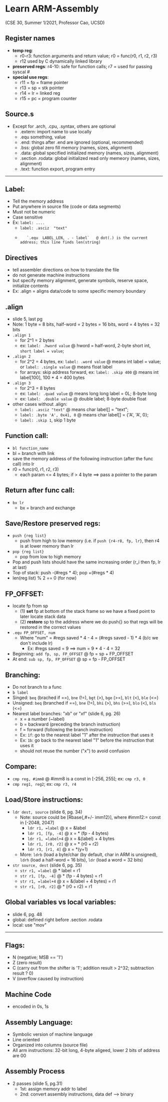 # Learn ARM-Assembly
(CSE 30, Summer 1/2021, Professor Cao, UCSD)

## Register names
- __temp reg__: 
  - r0-r3: function arguments and return value; r0 = func(r0, r1, r2, r3)
  - r12 used by C dynamically linked library
- __preserved regs__: r4-10: safe for function calls; r7 = used for passing syscal #
- __special use regs__:
  - r11 = fp = frame pointer
  - r13 = sp = stk pointer
  - r14 = lr = linked reg
  - r15 = pc = program counter

## Source.s
- Except for .arch, .cpu, .syntax, others are optional
  - .extern: import name to use locally
  - .equ something, value
  - .end: things after .end are ignored (optional, recommended)
  - .bss: global zero fill memory (names, sizes, alignment)
  - .data: global specified initialized memory (names, sizes, alignment)
  - .section .rodata: global initialized read only memeory (names, sizes, alignment)
  - .text: function export, program entry

---------------------------------------------------------------
## Label:
- Tell the memory address
- Put anywhere in source file (code or data segments)
- Must not be numeric
- Case sensitive
- Ex: `label: ....`
  - `label: .asciz  "text" `
  -        `.equ  LABEL_LEN, . - label`   @ dot(.) is the current address; this line finds len(string) 

## Directives
- tell assembler directions on how to translate the file
- do not generate machine instructions
- but specify memory alignment, generate symbols, reserve space, initialize contents
- Ex: .align = aligns data/code to some specific memory boundary 

## .align
- slide 5, last pg
- Note: 1 byte = 8 bits, half-word = 2 bytes = 16 bits, word = 4 bytes = 32 bits
- `.align 1`
  - for 2^1 = 2 bytes
  - ex: `label: .hword value` @ hword = half-word, 2-byte short int, `short label = value`;
- `.align 2` 
  - for 2^2 = 4 bytes, ex: `label: .word value` @ means int label = value; or `label: .single value` @ means float label
  - for arrays: skip address forward, ex: `label: .skip 400` @ means int label[100], 100 * 4 = 400 bytes
- `.align 3`
  - for 2^3 = 8 bytes
  - ex: `label: .quad value` @ means long long label = 0L; 8-byte long
  - ex: `label: .double value` @ double label; 8-byte double float
- other cases without .align:
  - `label: .asciz "text"` @ means char label[] = "text";
  - `label: .byte 'A', 0x41, 0` @ means char label[] = {'A', 'A', 0};
  - `label: .skip 1`, skip 1 byte
 
## Function call:
-  `bl function_name`
  - bl = branch with link  
  - save the memory address of the following instruction (after the func call) into lr
- r0 = func(r0, r1, r2, r3)
  - each param <= 4 bytes; if > 4 byte ==> pass a pointer to the param 

## Return after func call:
- `bx lr`
  - bx = branch and exchange 

## Save/Restore preserved regs:
- `push {reg list}`
  - push from high to low memory (i.e. if `push {r4-r8, fp, lr}`, then r4 is at lower memory than lr
- `pop {reg list}`
  - pop from low to high memory
- Pop and push lists should have the same increasing order (r_i then fp, lr at last)
- Top of stack: push -(#regs * 4); pop +(#regs * 4)
- len(reg list) % 2 == 0 (for now)

## FP_OFFSET:
- locate fp from sp
  -  (1) __set__ fp at bottom of the stack frame so we have a fixed point to later locate stack data
  -  (2) __restore__ sp to the address where we do push{} so that regs will be restored in the correct values
- `.equ FP_OFFSET, num`
  - Where "num" = #regs saved * 4 - 4 = (#regs saved - 1) * 4 (b/c we don't include lr)
    - Ex: #regs saved = 9 ==> num = 9 * 4 - 4 = 32 
- Beginning: `add fp, sp, FP_OFFSET`   @ fp = sp + FP_OFFSET
- At end: `sub sp, fp, FP_OFFSET`      @ sp = fp - FP_OFFSET

## Branching:
- Do not branch to a func
- `b label`
- Singed: `beq` (brached if ==), `bne` (!=), `bgt` (>), `bge` (>=), `blt` (<), `ble` (<=)
- Unsigned: `beq` (branched if ==), `bne` (!=), `bhi` (>), `bhs` (>=), `blo` (<), `bls` (<=)
- Nearest label branches: "xb" or "xf" (slide 6, pg. 26)
  - x = a number (~label)
  - b = backward (preceding the branch instruction) 
  - f = forward (following the branch instruction)
  - Ex: `1f`: go to the nearest label "1" after the instruction that uses it
  - Ex: `1b`: go back to the nearest label "1" before the instruction that uses it
  - should not reuse the number ("x") to avoid confusion
  
## Compare:
- `cmp reg, #imm8` @ #imm8 is a const in [-256, 255]; ex: `cmp r3, 0`
- `cmp reg1, reg2`; ex: `cmp r3, r4`

## Load/Store instructions:
- `ldr dest, source` (slide 6, pg. 34)
  - Note: source could be [Rbase{,#+/- imm12}], where #imm12:= const in [-2048, 2047] 
    -  `ldr r1, =label`     @ x = &label
    -  `ldr r1, [fp, -4]`   @ x = * (fp - 4 bytes)
    -  `ldr r1, =label+4`   @ x = &(label) + 4 bytes
    -  `ldr r1, [r0, r2]`   @ x = * (r0 + r2)
    -  `ldr r3, [r1, 4]`    @ x = *(y+1)
  - More: `ldrb` (load a byte/char (by default, char in ARM is unsigned), `ldrh` (load a half-word = 16 bits), `ldr` (load a word = 32 bits) 
- `str source, dest` (slide 6, pg. 35)
    -  `str r1, =label`     @ * label = r1
    -  `str r1, [fp, -4]`   @ * (fp - 4 bytes) = r1
    -  `str r1, =label+4`   @ x = &(label + 4 bytes) = r1
    -  `str r1, [r0, r2]`   @ * (r0 + r2) = r1

## Global variables vs local variables:
- slide 6, pg. 48
- global: defined right before .section .rodata
- local: use "mov"
-------------------------------------------------------------------
## Flags:
- N (negative; MSB == '1')
- Z (zero result)
- C (carry out from the shifter is '1'; addition result > 2^32; subtraction result ? 0)
- V (overflow caused by instruction)

## Machine Code
- encoded in 0s, 1s

## Assembly Language: 
- Symbolic version of machine language
- Line oriented
- Organized into columns (source file)
- All arm instructions: 32-bit long, 4-byte aligeed, lower 2 bits of address are 00

## Assembly Process
- 2 passes (slide 5, pg.31)
  - 1st: assign memory addr to label
  - 2nd: convert assembly instructions, data def --> binary
